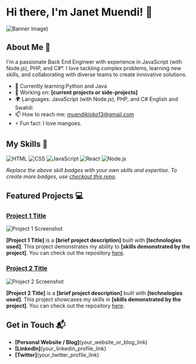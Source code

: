 # Hi there, I'm Janet Muendi! 👋

![Banner Image](https://i.pinimg.com/736x/b3/15/20/b315205f2fc94cfcebc9534f2f0e4465.jpg))

## About Me 🚀

I'm a passionate Back End Engineer with experience in JavaScript (with Node.js), PHP, and C#*. I love tackling complex problems, learning new skills, and collaborating with diverse teams to create innovative solutions.

- 🌱 Currently learning:Python and Java
- 🔭 Working on: **[current projects or side-projects]**
- 🌍 Languages: JavaScript (with Node.js), PHP, and C# 
                 English and Swahili
- 📫 How to reach me: muendikioko13@gmail.com
- ⚡ Fun fact: I love mangoes.

## My Skills 🧠

![HTML](https://img.shields.io/badge/-HTML-E34F26?style=flat-square&logo=html5&logoColor=white)
![CSS](https://img.shields.io/badge/-CSS-1572B6?style=flat-square&logo=css3&logoColor=white)
![JavaScript](https://img.shields.io/badge/-JavaScript-F7DF1E?style=flat-square&logo=javascript&logoColor=black)
![React](https://img.shields.io/badge/-React-61DAFB?style=flat-square&logo=react&logoColor=black)
![Node.js](https://img.shields.io/badge/-Node.js-339933?style=flat-square&logo=node.js&logoColor=white)

*Replace the above skill badges with your own skills and expertise. To create more badges, use [checkout this repo](https://github.com/alexandresanlim/Badges4-README.md-Profile).*

## Featured Projects 💻

### [Project 1 Title](project_1_link)

![Project 1 Screenshot](project_1_screenshot_url)

**[Project 1 Title]** is a **[brief project description]** built with **[technologies used]**. This project demonstrates my ability to **[skills demonstrated by the project]**. You can check out the repository [here](project_1_repository_link).

### [Project 2 Title](project_2_link)

![Project 2 Screenshot](project_2_screenshot_url)

**[Project 2 Title]** is a **[brief project description]** built with **[technologies used]**. This project showcases my skills in **[skills demonstrated by the project]**. You can check out the repository [here](project_2_repository_link).

## Get in Touch 📬

- **[Personal Website / Blog]**(your_website_or_blog_link)
- **[LinkedIn]**(your_linkedin_profile_link)
- **[Twitter]**(your_twitter_profile_link)


